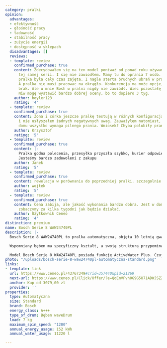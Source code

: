 ```yaml
---
category: pralki
opinion:
  advantages:
  - efektywność
  - głośność pracy
  - ładowność
  - stabilność pracy
  - zużycie energii
  - dostępność w sklepach
  disadvantages: []
  reviews:
  - template: review
    confirmed_purchase: true
    content: Zdecydowałem się na ten model poniważ od ponad roku używam suszarki z
      tej samej serii. I się nie zawiodłem. Mamy tu do oprania 7 osób. I poprzednia
      pralka była cały czas zajęta. I nagle sterta brudnych ubrań w pralni zniknęłą.
      A pralka nie musi pracowac na okrągło. Konkurencja ma może opcje, których tu
      brak. Ale u mnie Bosh w pralni nigdy nie zawiódł. Wiec pozostałę wierny marce.
      Niw mogę wystawić bardzo dobrej oceny, bo to dopiero 3 tyg.
    author: boyler123
    rating: '4'
  - template: review
    confirmed_purchase: true
    content: Żona i córka jeszcze pralkę testują w różnych konfiguracjach programowych
      i nie usłyszałem żadnych negatywnych uwag. Zauważyłem natomiast, że raptem w
      domu wszystko wymaga pilnego prania. Wniosek? Chyba polubiły pranie.
    author: Krzysztof
    rating: '5'
  - template: review
    confirmed_purchase: true
    content: |-
      Pralka godna polecenia, przesyłka przyszła szybko, kurier odpowiedzialny.
      Jesteśmy bardzo zadowoleni z zakupu
    author: Janek
    rating: '5'
  - template: review
    confirmed_purchase: true
    content: rewelacja w porównaniu do poprzedniej pralki. szczegolnie system oxygene
    author: wojtek
    rating: '5'
  - template: review
    confirmed_purchase: true
    content: Cena zabija, ale jakość wykonania bardzo dobra. Jest w domu tydzień,
      zobaczymy za kilka tygodni jak będzie działać.
    author: Użytkownik Ceneo
    rating: '4'
distinction: premium
name: Bosch Serie 8 WAW24740PL
description: |-
  Bosch Serie 8 WAW24740PL to pralka automatyczna, objęta 10 letnią gwarancją, której serce stanowi silnik EcoSilence Drive. Dzięki niemu urządzenie łączy w sobie energooszczędność i trwałość, a przy tym pracuje naprawdę cicho. Producent wyposażył pralkę w bęben WaveDrum, który charakteryzuje się dużą pojemnością, a jednocześnie jest bardzo łagodny dla tkanin.

  Wspomniany bęben ma specyficzny kształt, a swoją strukturą przypomina fale. Innowacyjny system sprawia, że samodzielnie dobiera tryb funkcjonowania, dzięki czemu ubrania dobrze się dopierają, a także mniej rozciągają i gniotą podczas wirowania. Funkcja Drum Clean przypomina natomiast użytkownikowi o konieczności wyczyszczenia urządzenia. Pralka posiada wiele funkcji, które usprawniają codzienne pranie, czyniąc je intuicyjnym i przyjemnym. Jedną z nich jest program Active Oxygen, który odświeża ubrania bez użycia wody za pomocą aktywnego tlenu. To doskonałe rozwiązanie dla ubrań czystych, ale przesiąkniętych intensywnym zapachem - na przykład po wizycie w restauracji.

  Model Bosch Serie 8 WAW24740PL posiada funkcję ActiveWater Plus. Czujniki automatyczne umieszczone w pralce zapewniają zużycie na każde pranie wyłącznie koniecznej ilości wody, zarówno w przypadku pełnego załadunku pralki, jak i mniejszego prania. Dzięki temu użytkownik może oszczędzać wodę, otrzymując w pełni satysfakcjonujący efekt prania. Ilość zużywanej wody dostosowana jest indywidualnie dla każdego prania - do rodzaju tkanin i aktualnego obciążenia.
photo: "/uploads/bosch-serie-8-waw24740pl-automatyczna-standard.png"
links:
- template: link
  url: https://www.ceneo.pl/43767349#crid=357440&pid=21269
  next-url: https://www.ceneo.pl/Click/Offer/?e=QoEmVFvh0G9G5U71ADWJSZZOrrhowJD-uTT5hmbd25KYdmdSRIBBMCrWba_qqkiHXQS2UCe9Jweo15eGBQBnCV7bnkCHTR5YqeAHaGYXowX8h4K8xOhi1ZvIEoRjAB1z2HbXgmcHeRsMDd8QYFr_uuu-FKzAhGXfIt_7K3mFiq5ydUxfX-_wjo6lpPFAACNRneiCXqa_yljJtxbiEjl51yduov7HWyWL6agMu1d9LcarJPWGG2LWudsyo93c9b0M9Bcjg0suc1uPV8zlKML_qaZoza8fbo6HpVBMwlkFDd2mLEbxghakLYYd0DNH9mPApVBMwlkFDd2lUEzCWQUN3SIbdQRTyWcstWFuOPkYsSpfQcQDI100TBwtfwLyBLLccc0VorIMm6SnD2iFDxipk0VslqsBxpQKCDidzNzaDOBQ9HhtZm7AySdoP0QAt5LOzAuC5nmTpqw=&a=2&rc=we2r0kK3XvtP-5sVLl--wLm68gKkZIfFyoBjWCm1mvtdWRXNno8vPw==
  anchor: Kup od 3079,00 zl
  provider: ''
properties:
  type: Automatyczna
  size: Standard
  brand: Bosch
  energy_class: A+++
  type_of_drum: Bęben waveDrum
  load: 7 kg
  maximum_spin_speed: "1200"
  annual_energy_usage: 152 kWh
  annual_water_usage: 11220 l

---
```

